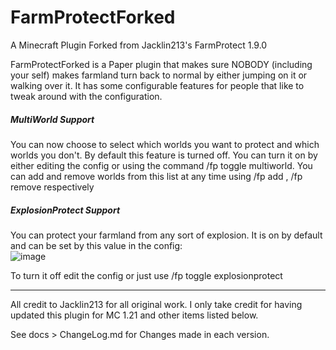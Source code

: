 # FarmProtectForked
A Minecraft Plugin Forked from Jacklin213's FarmProtect 1.9.0

FarmProtectForked is a Paper plugin that makes sure NOBODY (including your self) makes farmland turn back to normal by either jumping on it or walking over it. It has some configurable features for people that like to tweak around with the configuration. 

##### MultiWorld Support
You can now choose to select which worlds you want to protect and which worlds you don't.
By default this feature is turned off. You can turn it on by either editing the config or using the command /fp toggle multiworld. You can add and remove worlds from this list at any time using /fp add , /fp remove respectively

##### ExplosionProtect Support
You can protect your farmland from any sort of explosion. It is on by default and can be set by this value in the config:                 
![image](https://github.com/woundedkoba/FarmProtectForked/assets/174161751/d4b3d351-54e2-43ff-ad29-8bc246090c76)

To turn it off edit the config or just use /fp toggle explosionprotect

---------------------------------------------------------------------------------

All credit to Jacklin213 for all original work. I only take credit for having updated this plugin for MC 1.21 and other items listed below.

See docs > ChangeLog.md for Changes made in each version.











